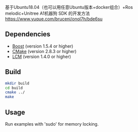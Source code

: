 基于Ubuntu18.04（也可以用任意Ubuntu版本+docker组合）+Ros melodic+Unitree A1机器狗 SDK 的开发方法
https://www.yuque.com/bruceni/onol7h/bde6su

## Dependencies
* [Boost](http://www.boost.org) (version 1.5.4 or higher)
* [CMake](http://www.cmake.org) (version 2.8.3 or higher)
* [LCM](https://lcm-proj.github.io) (version 1.4.0 or higher)


## Build
```bash
mkdir build
cd build
cmake ../
make
```

## Usage
Run examples with 'sudo' for memory locking.
